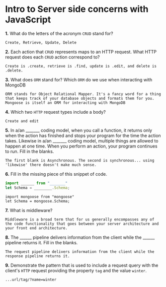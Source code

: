 # Intro to Server side concerns with JavaScript

**1.** What do the letters of the acronym `CRUD` stand for?
<!-- enter you answer in the space below -->
```
Create, Retrieve, Update, Delete
```
**2.** Each action that `CRUD` represents maps to an HTTP request. What HTTP request does each `CRUD` action correspond to?
<!-- enter you answer in the space below -->
```
Create is .create, retrieve is .find, update is .edit, and delete is .delete.
```
**3.** What does `ORM` stand for? Which `ORM` do we use when interacting with MongoDB
<!-- enter you answer in the space below -->
```
ORM stands for Object Relational Mapper. It's a fancy word for a thing that keeps track of your database objects and formats them for you. Mongoose is itself an ORM for interacting with MongoDB
```
**4.** Which two `HTTP` request types include a body?
<!-- enter you answer in the space below -->
```
Create and edit
```
**5.** In a/an _______ coding model, when you call a function, it returns only when the action has finished and stops your program for the time the action takes. Likewise in a/an _______ coding model, multiple things are allowed to happen at one time. When you perform an action, your program continues to run.  Fill in the blanks.
<!-- enter you answer in the space below -->
```
The first blank is Asynchronous. The second is synchronous... using 'likewise' there doesn't make much sense.
```

**6.** Fill in the missing piece of this snippet of code.
```js
import ______ from "_______"
let Schema = ________.Schema;
```
<!-- enter you answer in the space below -->
```
import mongoose from "mongoose"
let Schema = mongoose.Schema;
```
**7.** What is middleware?
<!-- enter you answer in the space below -->
```
Middleware is a broad term that for us generally encompasses any of the code functionality that goes between your server architecture and your front end architecture.
```
**8.** The ______ pipeline delivers information from the client while the ______ pipeline returns it. Fill in the blanks. 
<!-- enter you answer in the space below -->
```
The request pipeline delivers information from the client while the response pipeline returns it. 
```
**9.** 
Demonstrate the pattern that is used to include a request query with the client's `HTTP` request providing the property `tag` and the value `winter`.
<!-- enter you answer in the space below -->
```
...url/tag/?name=winter
```